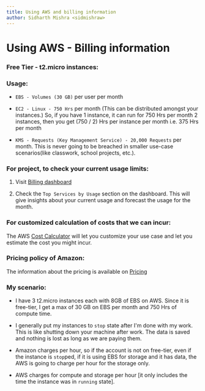 ```yaml
---
title: Using AWS and billing information
author: Sidharth Mishra <sidmishraw>
---
```


# Using AWS - Billing information

### Free Tier - t2.micro instances:

### Usage:
* `EBS - Volumes (30 GB)` per user per month

* `EC2 - Linux - 750 Hrs` per month (This can be distributed amongst your instances.)
  So, if you have 1 instance, it can run for 750 Hrs per month
  2 instances, then you get (750 / 2) Hrs per instance per month i.e. 375 Hrs per month

* `KMS - Requests (Key Management Service) - 20,000 Requests` per month. This is never going to be breached in smaller use-case scenarios(like classwork, school projects, etc.).

### For project, to check your current usage limits:
1. Visit [Billing dashboard](https://console.aws.amazon.com/billing/home#/)

2. Check the `Top Services by Usage` section on the dashboard. This will give insights about your current usage and forecast the usage for the month.

### For customized calculation of costs that we can incur:
The AWS [Cost Calculator](http://calculator.s3.amazonaws.com/index.html) will let you customize your use case and let you estimate the cost you might incur.

### Pricing policy of Amazon:
The information about the pricing is available on [Pricing](https://aws.amazon.com/pricing/)

### My scenario:

* I have 3 t2.micro instances each with 8GB of EBS on AWS. Since it is free-tier, I get a max of 30 GB on EBS per month and 750 Hrs of compute time.

* I generally put my instances to `stop` state after I'm done with my work. This is like shutting down your machine after work. The data is saved and nothing is lost as long as we are paying them.

* Amazon charges per hour, so if the account is not on free-tier, even if the instance is `stop`ped, if it is using EBS for storage and it has data, the AWS is going to charge per hour for the storage only.

* AWS charges for compute and storage per hour [it only includes the time the instance was in `running` state].